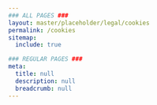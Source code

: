 ```yaml
---
### ALL PAGES ###
layout: master/placeholder/legal/cookies
permalink: /cookies
sitemap:
  include: true

### REGULAR PAGES ###
meta:
  title: null
  description: null
  breadcrumb: null
---
```

